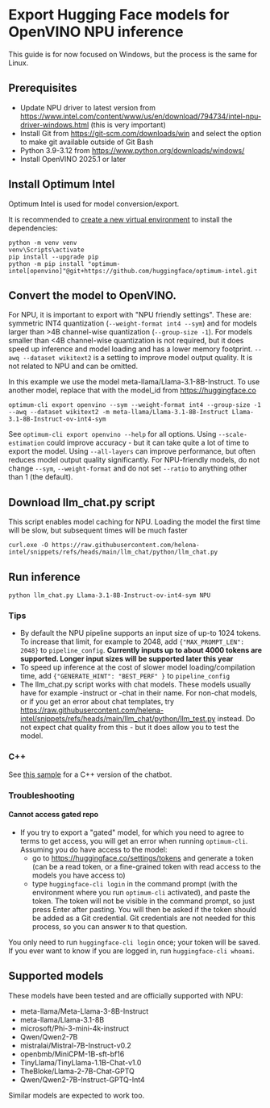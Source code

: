 # Export Hugging Face models for OpenVINO NPU inference

This guide is for now focused on Windows, but the process is the same for Linux.

## Prerequisites

- Update NPU driver to latest version from https://www.intel.com/content/www/us/en/download/794734/intel-npu-driver-windows.html (this is very important)
- Install Git from https://git-scm.com/downloads/win and select the option to make git available outside of Git Bash
- Python 3.9-3.12 from https://www.python.org/downloads/windows/
- Install OpenVINO 2025.1 or later

 
## Install Optimum Intel

Optimum Intel is used for model conversion/export.

It is recommended to [create a new virtual environment](https://github.com/helena-intel/readmes/blob/main/create_venv.md) to install the dependencies:

```
python -m venv venv
venv\Scripts\activate
pip install --upgrade pip
python -m pip install "optimum-intel[openvino]"@git+https://github.com/huggingface/optimum-intel.git
```

## Convert the model to OpenVINO. 

For NPU, it is important to export with "NPU friendly settings". These are: symmetric INT4 quantization (`--weight-format int4 --sym`) and for models larger than >4B channel-wise quantization (`--group-size -1`). For models smaller than <4B channel-wise quantization is not required, but it does speed up inference and model loading and has a lower memory footprint. `--awq --dataset wikitext2` is a setting to improve model output quality. It is not related to NPU and can be omitted.

In this example we use the model meta-llama/Llama-3.1-8B-Instruct. To use another model, replace that with the model_id from https://huggingface.co 

```
optimum-cli export openvino --sym --weight-format int4 --group-size -1 --awq --dataset wikitext2 -m meta-llama/Llama-3.1-8B-Instruct Llama-3.1-8B-Instruct-ov-int4-sym
```

See `optimum-cli export openvino --help` for all options. Using `--scale-estimation` could improve accuracy - but it can take quite a lot of time to export the model. 
Using `--all-layers` can improve performance, but often reduces model output quality significantly. For NPU-friendly models, do not change `--sym`, `--weight-format` and do not set `--ratio` to anything other than 1 (the default).

## Download llm_chat.py script

This script enables model caching for NPU. Loading the model the first time will be slow, but subsequent times will be much faster

```
curl.exe -O https://raw.githubusercontent.com/helena-intel/snippets/refs/heads/main/llm_chat/python/llm_chat.py
```

## Run inference

```
python llm_chat.py Llama-3.1-8B-Instruct-ov-int4-sym NPU
```

### Tips

- By default the NPU pipeline supports an input size of up-to 1024 tokens. To increase that limit, for example to 2048, add `{"MAX_PROMPT_LEN": 2048}` to
`pipeline_config`. **Currently inputs up to about 4000 tokens are supported. Longer input sizes will be supported later this year**
- To speed up inference at the cost of slower model loading/compilation time, add `{"GENERATE_HINT": "BEST_PERF" }` to `pipeline_config`
- The llm_chat.py script works with chat models. These models usually have for example -instruct or -chat in their name. For non-chat models, or if you get an error about chat templates, try https://raw.githubusercontent.com/helena-intel/snippets/refs/heads/main/llm_chat/python/llm_test.py instead. Do not expect chat quality from this - but it does allow you to test the model.

### C++ 

See [this sample](https://github.com/helena-intel/snippets/tree/main/llm_chat/cpp) for a C++ version of the chatbot.

### Troubleshooting

#### Cannot access gated repo

- If you try to export a "gated" model, for which you need to agree to terms to get access, you will get an error when running `optimum-cli`. Assuming you do have access to the model:
  - go to https://huggingface.co/settings/tokens and generate a token (can be a read token, or a fine-grained token with read access to the models you have access to)
  - type `huggingface-cli login` in the command prompt (with the environment where you run `optimum-cli` activated), and paste the token. The token will not be visible in the command prompt, so just press Enter after pasting. You will then be asked if the token should be added as a Git credential. Git credentials are not needed for this process, so you can answer `N` to that question.

You only need to run `huggingface-cli login` once; your token will be saved. If you ever want to know if you are logged in, run `huggingface-cli whoami`. 

## Supported models

These models have been tested and are officially supported with NPU:

- meta-llama/Meta-Llama-3-8B-Instruct
- meta-llama/Llama-3.1-8B
- microsoft/Phi-3-mini-4k-instruct
- Qwen/Qwen2-7B
- mistralai/Mistral-7B-Instruct-v0.2
- openbmb/MiniCPM-1B-sft-bf16
- TinyLlama/TinyLlama-1.1B-Chat-v1.0
- TheBloke/Llama-2-7B-Chat-GPTQ
- Qwen/Qwen2-7B-Instruct-GPTQ-Int4

Similar models are expected to work too.

